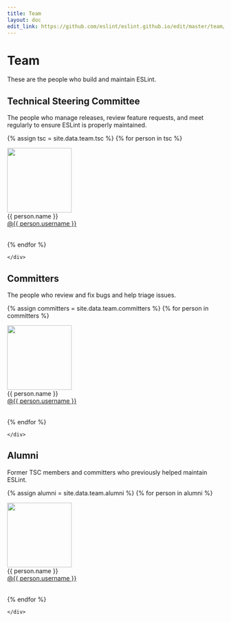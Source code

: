 ```yaml
---
title: Team
layout: doc
edit_link: https://github.com/eslint/eslint.github.io/edit/master/team/index.md
---
```


# Team

These are the people who build and maintain ESLint.

## Technical Steering Committee

The people who manage releases, review feature requests, and meet regularly to ensure ESLint is properly maintained.

<div class="container-fluid">
    <div class="row">

{% assign tsc = site.data.team.tsc %}
{% for person in tsc %}
    <div class="col-xs-6 col-sm-4 col-md-3 text-center" style="margin-bottom: 2rem">
    <a href="https://github.com/{{ person.username }}"><img src="{{ person.avatar_url }}" width="150"></a><br>
    {{ person.name }}<br><a href="https://github.com/{{ person.username }}">@{{ person.username }}</a>
    </div>
{% endfor %}

    </div>
</div>


## Committers

The people who review and fix bugs and help triage issues.

<div class="container-fluid">
    <div class="row">

{% assign committers = site.data.team.committers %}
{% for person in committers %}
    <div class="col-xs-6 col-sm-4 col-md-3 text-center" style="margin-bottom: 2rem">
    <a href="https://github.com/{{ person.username }}"><img src="{{ person.avatar_url }}" width="150"></a><br>
    {{ person.name }}<br><a href="https://github.com/{{ person.username }}">@{{ person.username }}</a>
    </div>
{% endfor %}

    </div>
</div>


## Alumni

Former TSC members and committers who previously helped maintain ESLint.

<div class="container-fluid">
    <div class="row">

{% assign alumni = site.data.team.alumni %}
{% for person in alumni %}
    <div class="col-xs-6 col-sm-4 col-md-3 text-center" style="margin-bottom: 2rem">
    <a href="https://github.com/{{ person.username }}"><img src="{{ person.avatar_url }}" width="150"></a><br>
    {{ person.name }}<br><a href="https://github.com/{{ person.username }}">@{{ person.username }}</a>
    </div>
{% endfor %}

    </div>
</div>
